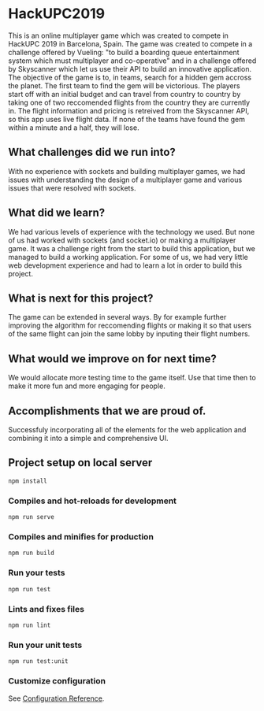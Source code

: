 # HackUPC2019
This is an online multiplayer game which was created to compete in HackUPC 2019 in Barcelona, Spain. The game was created to compete in a challenge offered by Vueling: "to build a boarding queue entertainment system which must multiplayer and co-operative" and in a challenge offered by Skyscanner which let us use their API to build an innovative application. The objective of the game is to, in teams, search for a hidden gem accross the planet. The first team to find the gem will be victorious. The players start off with an initial budget and can travel from country to country by taking one of two reccomended flights from the country they are currently in. The flight information and pricing is retreived from the Skyscanner API, so this app uses live flight data. If none of the teams have found the gem within a minute and a half, they will lose.

## What challenges did we run into?
With no experience with sockets and building multiplayer games, we had issues with understanding the design of a multiplayer game and various issues that were resolved with sockets.

## What did we learn?
We had various levels of experience with the technology we used. But none of us had worked with sockets (and socket.io) or making a multiplayer game. It was a challenge right from the start to build this application, but we managed to build a working application. For some of us, we had very little web development experience and had to learn a lot in order to build this project.

## What is next for this project?
The game can be extended in several ways. By for example further improving the algorithm for reccomending flights or making it so that users of the same flight can join the same lobby by inputing their flight numbers.

## What would we improve on for next time?
We would allocate more testing time to the game itself. Use that time then to make it more fun and more engaging for people.

## Accomplishments that we are proud of.
Successfuly incorporating all of the elements for the web application and combining it into a simple and comprehensive UI.

## Project setup on local server
```
npm install
```

### Compiles and hot-reloads for development
```
npm run serve
```

### Compiles and minifies for production
```
npm run build
```

### Run your tests
```
npm run test
```

### Lints and fixes files
```
npm run lint
```

### Run your unit tests
```
npm run test:unit
```

### Customize configuration
See [Configuration Reference](https://cli.vuejs.org/config/).
